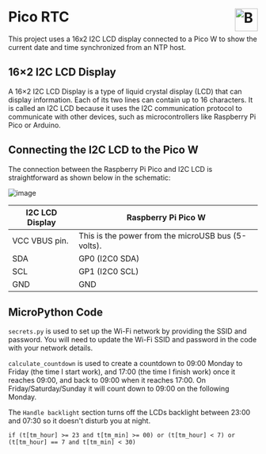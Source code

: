 # Pico RTC <a href='https://ko-fi.com/christianjameswatkins' target='_blank'><img height='35' align='right' style='border:0px;height:46px;' src='https://az743702.vo.msecnd.net/cdn/kofi3.png?v=1' border='0' alt='Buy Me a Coffee at ko-fi.com' /></a>

This project uses a 16x2 I2C LCD display connected to a Pico W to show the current date and time synchronized from an NTP host.

## 16×2 I2C LCD Display

A 16×2 I2C LCD Display is a type of liquid crystal display (LCD) that can display information. Each of its two lines can contain up to 16 characters. It is called an I2C LCD because it uses the I2C communication protocol to communicate with other devices, such as microcontrollers like Raspberry Pi Pico or Arduino.

## Connecting the I2C LCD to the Pico W

The connection between the Raspberry Pi Pico and I2C LCD is straightforward as shown below in the schematic:

![image](https://github.com/CJ0206/Raspberry-Pi-Pico/assets/8594588/86e343ee-9220-401e-8f7f-2fea7113c469)

| I2C LCD Display | Raspberry Pi Pico W |
| ------------- | ------------- |
| VCC	VBUS pin. | This is the power from the microUSB bus (5-volts). |
| SDA	| GP0 (I2C0 SDA) |
| SCL	| GP1 (I2C0 SCL) |
| GND	| GND |

## MicroPython Code

`secrets.py` is used to set up the Wi-Fi network by providing the SSID and password. You will need to update the Wi-Fi SSID and password in the code with your network details.

`calculate_countdown` is used to create a countdown to 09:00 Monday to Friday (the time I start work), and 17:00 (the time I finish work) once it reaches 09:00, and back to 09:00 when it reaches 17:00. On Friday/Saturday/Sunday it will count down to 09:00 on the following Monday.

The `Handle backlight` section turns off the LCDs backlight between 23:00 and 07:30 so it doesn't disturb you at night.
```
if (t[tm_hour] >= 23 and t[tm_min] >= 00) or (t[tm_hour] < 7) or (t[tm_hour] == 7 and t[tm_min] < 30)
```
